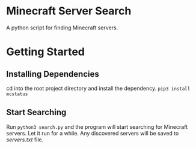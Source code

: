 # Minecraft Server Search
A python script for finding Minecraft servers.

# Getting Started 
## Installing Dependencies
cd into the root project directory and install the dependency.
`pip3 install mcstatus`

## Start Searching
Run `python3 search.py` and the program will start searching for Minecraft servers. Let it run for a while. Any discovered servers will be saved to *servers.txt* file.




